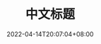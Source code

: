 ---
title: "中文标题"
date: 2022-04-14T20:07:04+08:00
categories:
- Tutorial
tags:
- hugo
- blog
- github
---